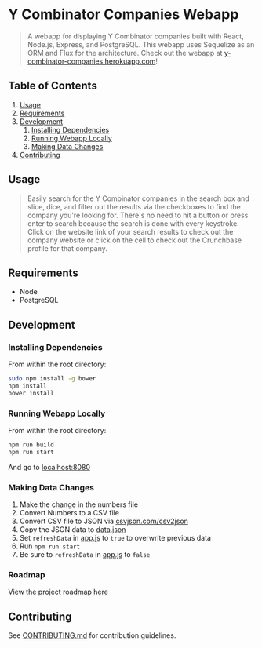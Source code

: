 # Y Combinator Companies Webapp

> A webapp for displaying Y Combinator companies built with React, Node.js, Express, and PostgreSQL. This webapp uses Sequelize as an ORM and Flux for the architecture. Check out the webapp at [y-combinator-companies.herokuapp.com](http://y-combinator-companies.herokuapp.com/)!

## Table of Contents

1. [Usage](#Usage)
1. [Requirements](#requirements)
1. [Development](#development)
    1. [Installing Dependencies](#installing-dependencies)
    1. [Running Webapp Locally](#running-webapp-locally)
    1. [Making Data Changes](#making-data-changes)
1. [Contributing](#contributing)

## Usage

> Easily search for the Y Combinator companies in the search box and slice, dice, and filter out the results via the checkboxes to find the company you're looking for. There's no need to hit a button or press enter to search because the search is done with every keystroke. Click on the website link of your search results to check out the company website or click on the cell to check out the Crunchbase profile for that company.

## Requirements

- Node
- PostgreSQL

## Development

### Installing Dependencies

From within the root directory:

```sh
sudo npm install -g bower
npm install
bower install
```

### Running Webapp Locally

From within the root directory:

```sh
npm run build
npm run start
```

And go to [localhost:8080](http://localhost:8080/)

### Making Data Changes

1. Make the change in the numbers file
1. Convert Numbers to a CSV file
1. Convert CSV file to JSON via [csvjson.com/csv2json](http://www.csvjson.com/csv2json)
1. Copy the JSON data to [data.json](https://github.com/djchie/y-combinator-companies/blob/master/data.json)
1. Set `refreshData` in [app.js](https://github.com/djchie/y-combinator-companies/blob/master/app.js) to `true` to overwrite previous data
1. Run `npm run start`
1. Be sure to `refreshData` in [app.js](https://github.com/djchie/y-combinator-companies/blob/master/app.js) to `false`

### Roadmap

View the project roadmap [here](https://github.com/djchie/y-combinator-companies/issues)


## Contributing

See [CONTRIBUTING.md](https://github.com/djchie/y-combinator-companies/blob/master/CONTRIBUTING.md) for contribution guidelines.
